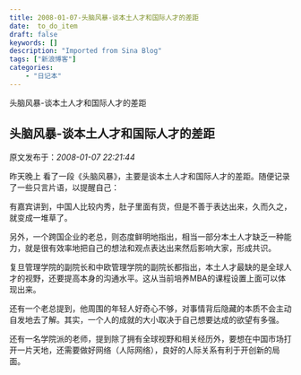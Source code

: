 ```yaml
---
title: 2008-01-07-头脑风暴-谈本土人才和国际人才的差距
date:  to_do_item
draft: false
keywords: []
description: "Imported from Sina Blog"
tags: ["新浪博客"]
categories: 
    - "日记本"
---
```

头脑风暴-谈本土人才和国际人才的差距
## 头脑风暴-谈本土人才和国际人才的差距

 原文发布于：*2008-01-07 22:21:44*

 
昨天晚上
看了一段《头脑风暴》，主要是谈本土人才和国际人才的差距。随便记录了一些只言片语，以提醒自己： 

有嘉宾讲到，中国人比较内秀，肚子里面有货，但是不善于表达出来，久而久之，就变成一堆草了。

另外，一个跨国企业的老总，则态度鲜明地指出，相当一部分本土人才缺乏一种能力，就是很有效率地把自己的想法和观点表达出来然后影响大家，形成共识。 

复旦管理学院的副院长和中欧管理学院的副院长都指出，本土人才最缺的是全球人才的视野，还要提高本身的沟通水平。这从当前培养MBA的课程设置上面可以体现出来。

 还有一个老总提到，他周围的年轻人好奇心不够，对事情背后隐藏的本质不会主动自发地去了解。其实，一个人的成就的大小取决于自己想要达成的欲望有多强。

 
还有一名学院派的老师，提到除了拥有全球视野和相关经历外，要想在中国市场打开一片天地，还需要做好网络（人际网络），良好的人际关系有利于开创新的局面。


